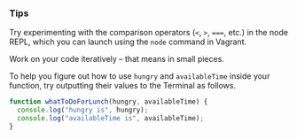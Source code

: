 ### Tips

Try experimenting with the comparison operators (`<`, `>`, `===`, etc.) in the node REPL, which you can launch using the `node` command in Vagrant.

Work on your code iteratively – that means in small pieces. 

To help you figure out how to use `hungry` and `availableTime` inside your function, try outputting their values to the Terminal as follows.

```javaScript
function whatToDoForLunch(hungry, availableTime) {
  console.log("hungry is", hungry);
  console.log("availableTime is", availableTime);
}
```